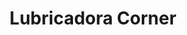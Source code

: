 ---
title: "Lubricadora Corner"
url: /guayaquil/lubricadora-corner/
shop: reparación de automóviles
---